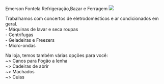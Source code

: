 <!Doctype HTML>
 <Html>
  <Head>
   <Tittle>Emerson Fontela Refrigeração,Bazar e Ferragem</Tittle>
 </Head>
  <Body>
    <Img Src="/camera/FB_IMG_1687561447758.jpg"">
   <P>Trabalhamos com concertos de eletrodomésticos e ar condicionados em geral.<Br>
- Máquinas de lavar e seca roupas<Br>
- Centrífugas<Br>
- Geladeiras e Freezers<Br>
- Micro-ondas<Br></P>
    <P>Na loja, temos também várias opções para você:<Br>
~> Canos para Fogão a lenha<Br>
~> Cadeiras de abrir<Br>
~> Machados<Br>
~> Cuias<Br>
  </p>
 </body>
 </Html>